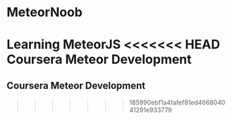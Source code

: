 # MeteorNoob
Learning MeteorJS
<<<<<<< HEAD
Coursera Meteor Development
=======
## Coursera Meteor Development
>>>>>>> 185990ebf1a4fafef81ed466804041291e933779
